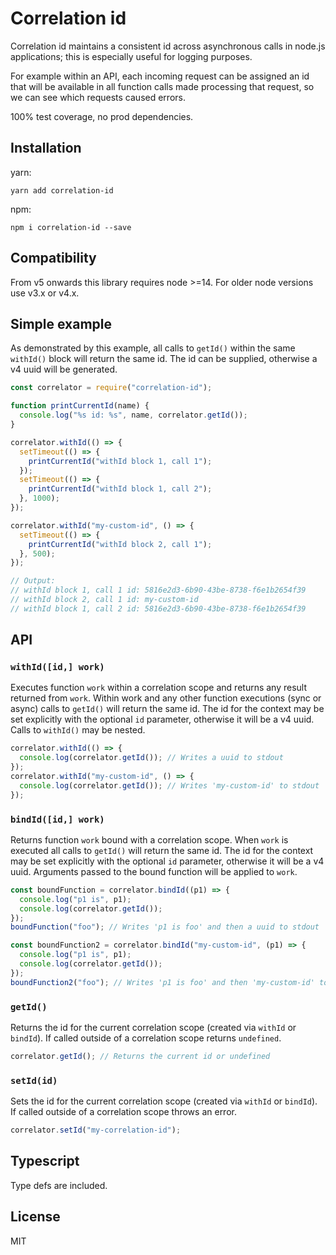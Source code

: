 # Correlation id

Correlation id maintains a consistent id across asynchronous calls in node.js applications; this is especially useful for logging purposes.

For example within an API, each incoming request can be assigned an id that will be available in all function calls made processing that request, so we can see which requests caused errors.

100% test coverage, no prod dependencies.

## Installation

yarn:

```shell
yarn add correlation-id
```

npm:

```shell
npm i correlation-id --save
```

## Compatibility

From v5 onwards this library requires node >=14. For older node versions use v3.x or v4.x.

## Simple example

As demonstrated by this example, all calls to `getId()` within the same `withId()` block will return the same id. The id can be supplied, otherwise a v4 uuid will be generated.

```javascript
const correlator = require("correlation-id");

function printCurrentId(name) {
  console.log("%s id: %s", name, correlator.getId());
}

correlator.withId(() => {
  setTimeout(() => {
    printCurrentId("withId block 1, call 1");
  });
  setTimeout(() => {
    printCurrentId("withId block 1, call 2");
  }, 1000);
});

correlator.withId("my-custom-id", () => {
  setTimeout(() => {
    printCurrentId("withId block 2, call 1");
  }, 500);
});

// Output:
// withId block 1, call 1 id: 5816e2d3-6b90-43be-8738-f6e1b2654f39
// withId block 2, call 1 id: my-custom-id
// withId block 1, call 2 id: 5816e2d3-6b90-43be-8738-f6e1b2654f39
```

## API

### `withId([id,] work)`

Executes function `work` within a correlation scope and returns any result returned from `work`. Within work and any other function executions (sync or async) calls to `getId()` will return the same id. The id for the context may be set explicitly with the optional `id` parameter, otherwise it will be a v4 uuid. Calls to `withId()` may be nested.

```javascript
correlator.withId(() => {
  console.log(correlator.getId()); // Writes a uuid to stdout
});
correlator.withId("my-custom-id", () => {
  console.log(correlator.getId()); // Writes 'my-custom-id' to stdout
});
```

### `bindId([id,] work)`

Returns function `work` bound with a correlation scope. When `work` is executed all calls to `getId()` will return the same id. The id for the context may be set explicitly with the optional `id` parameter, otherwise it will be a v4 uuid. Arguments passed to the bound function will be applied to `work`.

```javascript
const boundFunction = correlator.bindId((p1) => {
  console.log("p1 is", p1);
  console.log(correlator.getId());
});
boundFunction("foo"); // Writes 'p1 is foo' and then a uuid to stdout

const boundFunction2 = correlator.bindId("my-custom-id", (p1) => {
  console.log("p1 is", p1);
  console.log(correlator.getId());
});
boundFunction2("foo"); // Writes 'p1 is foo' and then 'my-custom-id' to stdout
```

### `getId()`

Returns the id for the current correlation scope (created via `withId` or `bindId`). If called outside of a correlation scope returns `undefined`.

```javascript
correlator.getId(); // Returns the current id or undefined
```

### `setId(id)`

Sets the id for the current correlation scope (created via `withId` or `bindId`). If called outside of a correlation scope throws an error.

```javascript
correlator.setId("my-correlation-id");
```

## Typescript

Type defs are included.

## License

MIT
